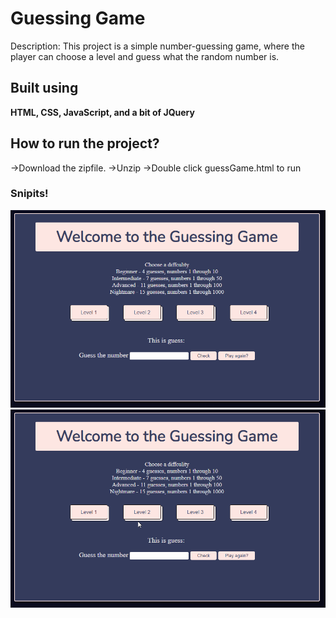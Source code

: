 # Guessing Game
Description: This project is a simple number-guessing game, where the player can choose a level and guess what the random number is.

## Built using
**HTML, CSS, JavaScript, and a bit of JQuery**

## How to run the project?
->Download the zipfile.
->Unzip 
->Double click guessGame.html to run

### **Snipits!**
![](https://github.com/Fscott2017/guessGame/blob/main/level1Snip.gif)
![](https://github.com/Fscott2017/guessGame/blob/main/level2Snip.gif)
